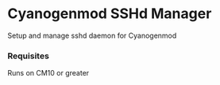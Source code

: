 # Cyanogenmod SSHd Manager

Setup and manage sshd daemon for Cyanogenmod

### Requisites

Runs on CM10 or greater



